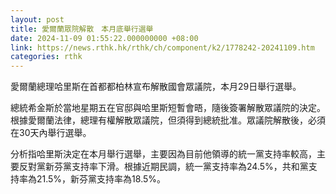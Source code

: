 ```yaml
---
layout: post
title: 愛爾蘭眾院解散　本月底舉行選舉
date: 2024-11-09 01:55:22.000000000 +08:00
link: https://news.rthk.hk/rthk/ch/component/k2/1778242-20241109.htm
categories: rthk
---
```


愛爾蘭總理哈里斯在首都都柏林宣布解散國會眾議院，本月29日舉行選舉。

總統希金斯於當地星期五在官邸與哈里斯短暫會晤，隨後簽署解散眾議院的決定。根據愛爾蘭法律，總理有權解散眾議院，但須得到總統批准。眾議院解散後，必須在30天內舉行選舉。

分析指哈里斯決定在本月舉行選舉，主要因為目前他領導的統一黨支持率較高，主要反對黨新芬黨支持率下滑。根據近期民調，統一黨支持率為24.5%，共和黨支持率為21.5%，新芬黨支持率為18.5%。
